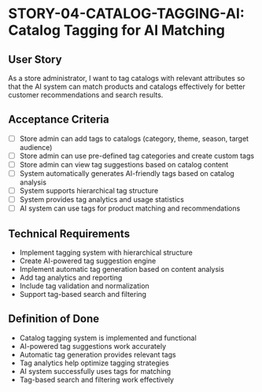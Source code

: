 # STORY-04-CATALOG-TAGGING-AI: Catalog Tagging for AI Matching

## User Story
As a store administrator, I want to tag catalogs with relevant attributes so that the AI system can match products and catalogs effectively for better customer recommendations and search results.

## Acceptance Criteria
- [ ] Store admin can add tags to catalogs (category, theme, season, target audience)
- [ ] Store admin can use pre-defined tag categories and create custom tags
- [ ] Store admin can view tag suggestions based on catalog content
- [ ] System automatically generates AI-friendly tags based on catalog analysis
- [ ] System supports hierarchical tag structure
- [ ] System provides tag analytics and usage statistics
- [ ] AI system can use tags for product matching and recommendations

## Technical Requirements
- Implement tagging system with hierarchical structure
- Create AI-powered tag suggestion engine
- Implement automatic tag generation based on content analysis
- Add tag analytics and reporting
- Include tag validation and normalization
- Support tag-based search and filtering

## Definition of Done
- Catalog tagging system is implemented and functional
- AI-powered tag suggestions work accurately
- Automatic tag generation provides relevant tags
- Tag analytics help optimize tagging strategies
- AI system successfully uses tags for matching
- Tag-based search and filtering work effectively
